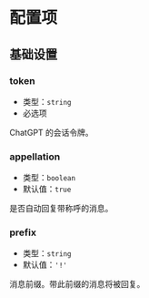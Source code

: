 # 配置项

## 基础设置

### token

- 类型：`string`
- 必选项

ChatGPT 的会话令牌。

### appellation

- 类型：`boolean`
- 默认值：`true`

是否自动回复带称呼的消息。

### prefix

- 类型：`string`
- 默认值：`'!'`

消息前缀。带此前缀的消息将被回复。
